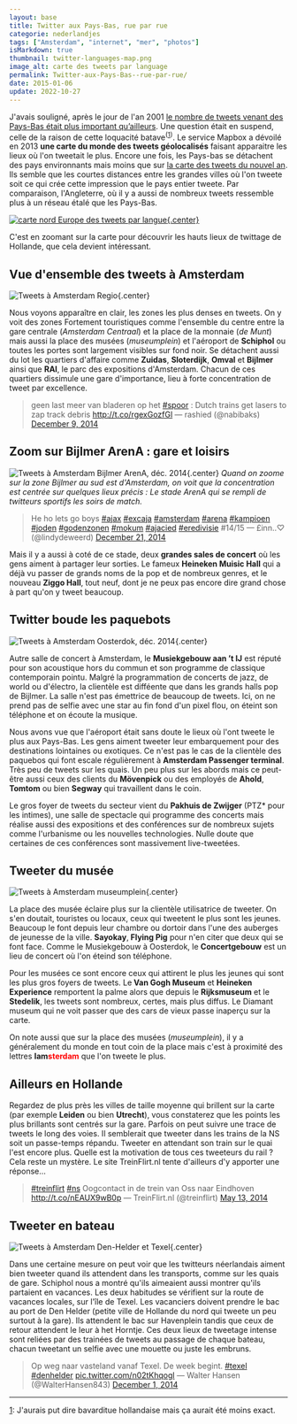 ```yaml
---
layout: base
title: Twitter aux Pays-Bas, rue par rue
categorie: nederlandjes
tags: ["Amsterdam", "internet", "mer", "photos"]
isMarkdown: true
thumbnail: twitter-languages-map.png
image_alt: carte des tweets par language
permalink: Twitter-aux-Pays-Bas--rue-par-rue/
date: 2015-01-06
update: 2022-10-27
---
```


J'avais souligné, après le jour de l'an 2001 <a href="/twitter-aux-pays-bas">le nombre de tweets venant des Pays-Bas était plus important qu’ailleurs</a>. Une question était en suspend, celle de la raison de cette loquacité batave<sup>(<a name="backnote1"></a><a href="#note1">1</a>)</sup>. Le service Mapbox a dévoilé en 2013 <strong>une carte du monde des tweets géolocalisés</strong> faisant apparaitre les lieux où l'on tweetait le plus. Encore une fois, les Pays-bas se détachent des pays environnants mais moins que sur <a href="/twitter-aux-pays-bas" title="mon premier article sur twitter aux Pays-Bas">la carte des tweets du nouvel an</a>. Ils semble que les courtes distances entre les grandes villes où l'on tweete soit ce qui crée cette impression que le pays entier tweete. Par comparaison, l'Angleterre, où il y a aussi de nombreux tweets ressemble plus à un réseau étalé que les Pays-Bas.

[![carte nord Europe des tweets par langue](twitter-languages-map.png){.center}](https://labs.mapbox.com/bites/00245/languages/#7/52.596/5.537)

C'est en zoomant sur la carte pour découvrir les hauts lieux de twittage de Hollande, que cela devient intéressant.

## Vue d'ensemble des tweets à Amsterdam

![Tweets à Amsterdam Regio](Tweets-Amsterdam.png){.center}

<!--excerpt-->

Nous voyons apparaître en clair, les zones les plus denses en tweets. On y voit des zones Fortement touristiques comme l'ensemble du centre entre la gare centrale (<em>Amsterdam Centraal</em>) et la place de la monnaie (<em>de Munt</em>) mais aussi la place des musées (<em>museumplein</em>) et l'aéroport de <strong>Schiphol</strong> ou toutes les portes sont largement visibles sur fond noir. Se détachent aussi du lot les quartiers d'affaire comme <strong>Zuidas</strong>, <strong>Sloterdijk</strong>, <strong>Omval</strong> et <strong>Bijlmer</strong> ainsi que <strong>RAI</strong>, le parc des expositions d'Amsterdam. Chacun de ces quartiers dissimule une gare d'importance, lieu à forte concentration de tweet par excellence.

<div class="flex flex-col items-center">
<blockquote class="twitter-tweet" lang="en">
geen last meer van bladeren op het <a href="https://twitter.com/hashtag/spoor?src=hash">#spoor</a> : Dutch trains get lasers to zap track debris <a href="http://t.co/rgexGozfGl">http://t.co/rgexGozfGl</a>
— rashied (@nabibaks) <a href="https://twitter.com/nabibaks/status/542419780955697152">December 9, 2014</a></blockquote>
</div>
<script async src="//platform.twitter.com/widgets.js" charset="utf-8"></script>

<h2>Zoom sur Bijlmer ArenA : gare et loisirs</h2>

![Tweets à Amsterdam Bijlmer ArenA, déc. 2014](Tweets-Amsterdam-Bijlmer.png){.center}
*Quand on zoome sur la zone Bijlmer au sud est d'Amsterdam, on voit que la concentration est centrée sur quelques lieux précis : Le stade ArenA qui se rempli de twitteurs sportifs les soirs de match.*

<div class="flex flex-col items-center">
<blockquote class="twitter-tweet" lang="en">
He ho lets go boys <a href="https://twitter.com/hashtag/ajax?src=hash">#ajax</a> <a href="https://twitter.com/hashtag/excaja?src=hash">#excaja</a> <a href="https://twitter.com/hashtag/amsterdam?src=hash">#amsterdam</a> <a href="https://twitter.com/hashtag/arena?src=hash">#arena</a> <a href="https://twitter.com/hashtag/kampioen?src=hash">#kampioen</a> <a href="https://twitter.com/hashtag/joden?src=hash">#joden</a> <a href="https://twitter.com/hashtag/godenzonen?src=hash">#godenzonen</a> <a href="https://twitter.com/hashtag/mokum?src=hash">#mokum</a> <a href="https://twitter.com/hashtag/ajacied?src=hash">#ajacied</a> <a href="https://twitter.com/hashtag/eredivisie?src=hash">#eredivisie</a> #14/15
— £inn..♡ (@lindydeweerd) <a href="https://twitter.com/lindydeweerd/status/546659386324942848">December 21, 2014</a></blockquote>
</div>
<script async src="//platform.twitter.com/widgets.js" charset="utf-8"></script>

Mais il y a aussi à coté de ce stade, deux <strong>grandes sales de concert</strong> où les gens aiment à partager leur sorties. Le fameux <strong>Heineken Muisic Hall</strong> qui a déjà vu passer de grands noms de la pop et de nombreux genres, et le nouveau <strong>Ziggo Hall</strong>, tout neuf, dont je ne peux pas encore dire grand chose à part qu'on y tweet beaucoup.

<h2>Twitter boude les paquebots</h2>

![Tweets à Amsterdam Oosterdok, déc. 2014](Tweets-Amsterdam-Oosterdok.png){.center}

Autre salle de concert à Amsterdam, le <strong>Musiekgebouw aan ’t IJ</strong> est réputé pour son acoustique hors du commun et son programme de classique contemporain pointu. Malgré la programmation de concerts de jazz, de world ou d'électro, la clientèle est difféente que dans les grands halls pop de Bijlmer. La salle n'est pas émettrice de beaucoup de tweets. Ici, on ne prend pas de selfie avec une star au fin fond d'un pixel flou, on éteint son téléphone et on écoute la musique.

Nous avons vue que l'aéroport était sans doute le lieux où l'ont tweete le plus aux Pays-Bas. Les gens aiment tweeter leur embarquement pour des destinations lointaines ou exotiques. Ce n'est pas le cas de la clientèle des paquebos qui font escale régulièrement à <strong>Amsterdam Passenger terminal</strong>. Très peu de tweets sur les quais. Un peu plus sur les abords mais ce peut-être aussi ceux des clients du <strong>Mövenpick</strong> ou des employés de <strong>Ahold</strong>, <strong>Tomtom</strong> ou bien <strong>Segway</strong> qui travaillent dans le coin.

Le gros foyer de tweets du secteur vient du <strong>Pakhuis de Zwijger</strong> (PTZ* pour les intimes), une salle de spectacle qui programme des concerts mais réalise aussi des expositions et des conférences sur de nombreux sujets comme l'urbanisme ou les nouvelles technologies. Nulle doute que certaines de ces conférences sont massivement live-tweetées.

<h2>Tweeter du musée</h2>

![Tweets à Amsterdam museumplein](Tweets-Amsterdam-museumplein.png){.center}

La place des musée éclaire plus sur la clientèle utilisatrice de tweeter. On s'en doutait, touristes ou locaux, ceux qui tweetent le plus sont les jeunes. Beaucoup le font depuis leur chambre ou dortoir dans l'une des auberges de jeunesse de la ville. <strong>Sayokay</strong>,<strong> Flying Pig</strong> pour n'en citer que deux qui se font face. Comme le Musiekgebouw à Oosterdok, le <strong>Concertgebouw</strong> est un lieu de concert où l'on éteind son téléphone.

Pour les musées ce sont encore ceux qui attirent le plus les jeunes qui sont les plus gros foyers de tweets. Le<strong> Van Gogh Museum</strong> et <strong>Heineken Experience</strong> remportent la palme alors que depuis le <strong>Rijksmuseum</strong> et le <strong>Stedelik</strong>, les tweets sont nombreux, certes, mais plus diffus. Le Diamant museum qui ne voit passer que des cars de vieux passe inaperçu sur la carte.

On note aussi que sur la place des musées (<em>museumplein</em>), il y a généralement du monde en tout coin de la place mais c'est à proximité des lettres <strong>Iam<span style="color:#FF0000;">sterdam</span></strong> que l'on tweete le plus.

<h2>Ailleurs en Hollande</h2>

Regardez de plus près les villes de taille moyenne qui brillent sur la carte (par exemple <strong>Leiden</strong> ou bien <strong>Utrecht</strong>), vous constaterez que les points les plus brillants sont centrés sur la gare. Parfois on peut suivre une trace de tweets le long des voies. Il semblerait que tweeter dans les trains de la NS soit un passe-temps répandu. Tweeter en attendant son train sur le quai l'est encore plus. Quelle est la motivation de tous ces tweeteurs du rail ? Cela reste un mystère. Le site TreinFlirt.nl tente d'ailleurs d'y apporter une réponse...

<div class="flex flex-col items-center">
<blockquote class="twitter-tweet" lang="en">
<a href="https://twitter.com/hashtag/treinflirt?src=hash">#treinflirt</a> <a href="https://twitter.com/hashtag/ns?src=hash">#ns</a> Oogcontact in de trein van Oss naar Eindhoven <a href="http://t.co/nEAUX9wB0p">http://t.co/nEAUX9wB0p</a>
— TreinFlirt.nl (@treinflirt) <a href="https://twitter.com/treinflirt/status/466119545770745856">May 13, 2014</a></blockquote>
</div>
<script async src="//platform.twitter.com/widgets.js" charset="utf-8"></script>

<h2>Tweeter en bateau</h2>

![Tweets à Amsterdam Den-Helder et Texel](Tweets-Den-Helder-Texel.png){.center}

Dans une certaine mesure on peut voir que les twitteurs néerlandais aiment bien tweeter quand ils attendent dans les transports, comme sur les quais de gare. Schiphol nous a montré qu'ils aimeaient aussi montrer qu'ils partaient en vacances. Les deux habitudes se vérifient sur la route de vacances locales, sur l'île de Texel. Les vacanciers doivent prendre le bac au port de Den Helder (petite ville de Hollande du nord qui tweete un peu surtout à la gare). Ils attendent le bac sur Havenplein tandis que ceux de retour attendent le leur à het Horntje. Ces deux lieux de tweetage intense sont reliées par des trainées de tweets au passage de chaque bateau, chacun tweetant un selfie avec une mouette ou juste les embruns.

<div class="flex flex-col items-center">
<blockquote class="twitter-tweet" lang="en">
Op weg naar vasteland vanaf Texel. De week begint. <a href="https://twitter.com/hashtag/texel?src=hash">#texel</a> <a href="https://twitter.com/hashtag/denhelder?src=hash">#denhelder</a> <a href="http://t.co/n02tKhqogl">pic.twitter.com/n02tKhqogl</a>
— Walter Hansen (@WalterHansen843) <a href="https://twitter.com/WalterHansen843/status/539347700177981440">December 1, 2014</a></blockquote>
</div>
<script async src="//platform.twitter.com/widgets.js" charset="utf-8"></script>

--- 

<a name="note1"></a><a href="#backnote1">1</a>: J'aurais put dire bavarditue hollandaise mais ça aurait été moins exact.

<!-- post notes:
Carte Amsterdam:
https://api.tiles.mapbox.com/v4/enf.c3a2de35/page.html?access_token=pk.eyJ1IjoiZW5mIiwiYSI6IkNJek92bnMifQ.xn2_Uj9RkYTGRuCGg4DXZQ#13/52.3545/4.8421 
train à Texel
https://twitter.com/TexelMijnEiland/status/543130977837776896 
sur les quais
https://twitter.com/Vincent721975/status/547024952160165888
--->
